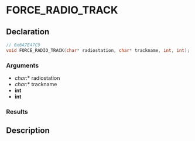 # FORCE_RADIO_TRACK

## Declaration
```cpp
// 0x6A7E47C9
void FORCE_RADIO_TRACK(char* radiostation, char* trackname, int, int);
```

### Arguments
- **char*:** radiostation
- **char*:** trackname
- **int**
- **int**

### Results

## Description
